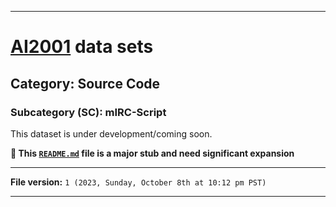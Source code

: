 
***

# [AI2001](https://github.com/seanpm2001/AI2001/) data sets

## Category: Source Code

### Subcategory (SC): mIRC-Script

This dataset is under development/coming soon.

**🌱️ This [`README.md`](/README.md) file is a major stub and need significant expansion**

***

**File version:** `1 (2023, Sunday, October 8th at 10:12 pm PST)`

***
